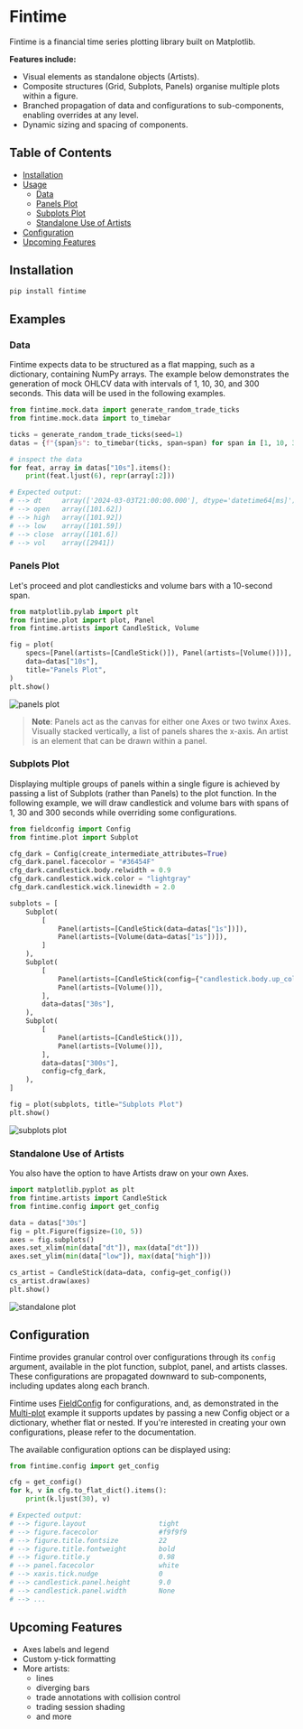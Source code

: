 # Fintime
Fintime is a financial time series plotting library built on Matplotlib. 

**Features include:** 
- Visual elements as standalone objects (Artists).
- Composite structures (Grid, Subplots, Panels) organise multiple plots within a figure.
- Branched propagation of data and configurations to sub-components, enabling overrides at any level.
- Dynamic sizing and spacing of components.

## Table of Contents

- [Installation](#installation)
- [Usage](#examples)
  - [Data](#data)
  - [Panels Plot](#panels-plot)
  - [Subplots Plot](#subplots-plot)
  - [Standalone Use of Artists](#standalone-use-of-artists)
- [Configuration](#configuration)
- [Upcoming Features](#upcoming-features)


<a id="installation"></a>
## Installation
```python
pip install fintime
```

<a id="examples"></a>
## Examples

<a id="data"></a>
### Data
Fintime expects data to be structured as a flat mapping, such as a dictionary, containing NumPy arrays. The example below demonstrates the generation of mock OHLCV data with intervals of 1, 10, 30, and 300 seconds. This data will be used in the following examples.

```python
from fintime.mock.data import generate_random_trade_ticks
from fintime.mock.data import to_timebar

ticks = generate_random_trade_ticks(seed=1)
datas = {f"{span}s": to_timebar(ticks, span=span) for span in [1, 10, 30, 300]}

# inspect the data
for feat, array in datas["10s"].items():
    print(feat.ljust(6), repr(array[:2]))

# Expected output:
# --> dt     array(['2024-03-03T21:00:00.000'], dtype='datetime64[ms]')
# --> open   array([101.62])
# --> high   array([101.92])
# --> low    array([101.59])
# --> close  array([101.6])
# --> vol    array([2941])
```

<a id="panels-plot"></a>
### Panels Plot
Let's proceed and plot candlesticks and volume bars with a 10-second span.
```python
from matplotlib.pylab import plt
from fintime.plot import plot, Panel
from fintime.artists import CandleStick, Volume

fig = plot(
    specs=[Panel(artists=[CandleStick()]), Panel(artists=[Volume()])],
    data=datas["10s"],
    title="Panels Plot",
)
plt.show()
```
![panels plot](https://raw.githubusercontent.com/marcel-dehaan/fintime/main/images/panels_plot.png)

> **Note**: Panels act as the canvas for either one Axes or two twinx Axes. Visually stacked vertically, a list of panels shares the x-axis. An artist is an element that can be drawn within a panel.

<a id="subplots-plot"></a>
### Subplots Plot
Displaying multiple groups of panels within a single figure is achieved by passing a list of Subplots (rather than Panels) to the plot function. In the following example, we will draw candlestick and volume bars with spans of 1, 30 and 300 seconds while overriding some configurations.  

```python
from fieldconfig import Config
from fintime.plot import Subplot

cfg_dark = Config(create_intermediate_attributes=True)
cfg_dark.panel.facecolor = "#36454F"
cfg_dark.candlestick.body.relwidth = 0.9
cfg_dark.candlestick.wick.color = "lightgray"
cfg_dark.candlestick.wick.linewidth = 2.0

subplots = [
    Subplot(
        [
            Panel(artists=[CandleStick(data=datas["1s"])]),
            Panel(artists=[Volume(data=datas["1s"])]),
        ]
    ),
    Subplot(
        [
            Panel(artists=[CandleStick(config={"candlestick.body.up_color": "black"})]),
            Panel(artists=[Volume()]),
        ],
        data=datas["30s"],
    ),
    Subplot(
        [
            Panel(artists=[CandleStick()]),
            Panel(artists=[Volume()]),
        ],
        data=datas["300s"],
        config=cfg_dark,
    ),
]

fig = plot(subplots, title="Subplots Plot")
plt.show()
```

![subplots plot](https://raw.githubusercontent.com/marcel-dehaan/fintime/main/images/subplots_plot.png)

<a id="standalone-use-of-artists"></a>
### Standalone Use of Artists

You also have the option to have Artists draw on your own Axes.
```python
import matplotlib.pyplot as plt
from fintime.artists import CandleStick
from fintime.config import get_config

data = datas["30s"]
fig = plt.Figure(figsize=(10, 5))
axes = fig.subplots()
axes.set_xlim(min(data["dt"]), max(data["dt"]))
axes.set_ylim(min(data["low"]), max(data["high"]))

cs_artist = CandleStick(data=data, config=get_config())
cs_artist.draw(axes)
plt.show()
```
![standalone plot](https://raw.githubusercontent.com/marcel-dehaan/fintime/main/images/standalone_plot.png)

<a id="configuration"></a>
## Configuration
Fintime provides granular control over configurations through its `config` argument, available in the plot function, subplot, panel, and artists classes. These configurations are propagated downward to sub-components, including updates along each branch. 

Fintime uses [FieldConfig](https://pypi.org/project/fieldconfig/) for configurations, and, as demonstrated in the [Multi-plot](#multi-plot) example it supports updates by passing a new Config object or a dictionary, whether flat or nested. If you're interested in creating your own configurations, please refer to the documentation.

The available configuration options can be displayed using:
```python
from fintime.config import get_config

cfg = get_config()
for k, v in cfg.to_flat_dict().items():
    print(k.ljust(30), v)

# Expected output:
# --> figure.layout                  tight
# --> figure.facecolor               #f9f9f9
# --> figure.title.fontsize          22
# --> figure.title.fontweight        bold
# --> figure.title.y                 0.98
# --> panel.facecolor                white
# --> xaxis.tick.nudge               0
# --> candlestick.panel.height       9.0
# --> candlestick.panel.width        None
# --> ...
```

<a id="upcoming-features"></a>
## Upcoming Features
- Axes labels and legend
- Custom y-tick formatting
- More artists: 
  - lines
  - diverging bars
  - trade annotations with collision control
  - trading session shading
  - and more 